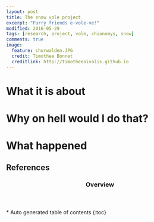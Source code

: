 ```yaml
---
layout: post
title: The snow vole project
excerpt: "Furry friends e-vole-ve!"
modified: 2016-05-29
tags: [research, project, vole, chionomys, snow]
comments: true
image:
  feature: churwalden.JPG
  credit: Timothee Bonnet
  creditlink: http://timotheenivalis.github.io
---
```

# What it is about

# Why on hell would I do that?

# What happened

## References

<section id="table-of-contents" class="toc">
  <header>
    <h3>Overview</h3>
  </header>
<div id="drawer" markdown="1">
*  Auto generated table of contents
{:toc}
</div>
</section><!-- /#table-of-contents -->
